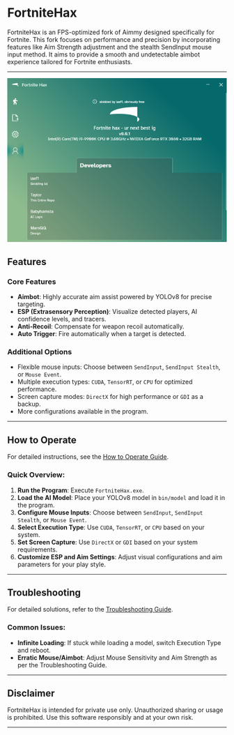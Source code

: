 # FortniteHax

FortniteHax is an FPS-optimized fork of Aimmy designed specifically for Fortnite. This fork focuses on performance and precision by incorporating features like Aim Strength adjustment and the stealth SendInput mouse input method. It aims to provide a smooth and undetectable aimbot experience tailored for Fortnite enthusiasts.

---

![FortniteHax Interface](images/IMAGE_5713.png)

## Features

### Core Features
- **Aimbot**: Highly accurate aim assist powered by YOLOv8 for precise targeting.
- **ESP (Extrasensory Perception)**: Visualize detected players, AI confidence levels, and tracers.
- **Anti-Recoil**: Compensate for weapon recoil automatically.
- **Auto Trigger**: Fire automatically when a target is detected.

### Additional Options
- Flexible mouse inputs: Choose between `SendInput`, `SendInput Stealth`, or `Mouse Event`.
- Multiple execution types: `CUDA`, `TensorRT`, or `CPU` for optimized performance.
- Screen capture modes: `DirectX` for high performance or `GDI` as a backup.
- More configurations available in the program.

---

## How to Operate

For detailed instructions, see the [How to Operate Guide](HOWTOOPERATE.md).

### Quick Overview:
1. **Run the Program**: Execute `FortniteHax.exe`.
2. **Load the AI Model**: Place your YOLOv8 model in `bin/model` and load it in the program.
3. **Configure Mouse Inputs**: Choose between `SendInput`, `SendInput Stealth`, or `Mouse Event`.
4. **Select Execution Type**: Use `CUDA`, `TensorRT`, or `CPU` based on your system.
5. **Set Screen Capture**: Use `DirectX` or `GDI` based on your system requirements.
6. **Customize ESP and Aim Settings**: Adjust visual configurations and aim parameters for your play style.

---

## Troubleshooting

For detailed solutions, refer to the [Troubleshooting Guide](TROUBLESHOOT.md).

### Common Issues:
- **Infinite Loading**: If stuck while loading a model, switch Execution Type and reboot.
- **Erratic Mouse/Aimbot**: Adjust Mouse Sensitivity and Aim Strength as per the Troubleshooting Guide.

---

## Disclaimer
FortniteHax is intended for private use only. Unauthorized sharing or usage is prohibited. Use this software responsibly and at your own risk.

---
